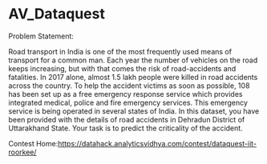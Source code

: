 # AV_Dataquest
Problem Statement:

Road transport in India is one of the most frequently used means of transport for a common man. Each year the number of vehicles on the road keeps increasing, but with that comes the risk of road-accidents and fatalities. In 2017 alone, almost 1.5 lakh people were killed in road accidents across the country.
To help the accident victims as soon as possible, 108 has been set up as a free emergency response service which provides integrated medical, police and fire emergency services. This emergency service is being operated in several states of India. In this dataset, you have been provided with the details of road accidents in Dehradun District of Uttarakhand State. Your task is to predict the criticality of the accident.

Contest Home:https://datahack.analyticsvidhya.com/contest/dataquest-iit-roorkee/
